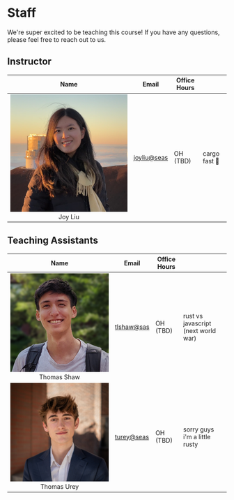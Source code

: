 # Staff
We're super excited to be teaching this course! If you have any questions, please feel free to reach out to us.

## Instructor

| Name | Email | Office Hours | |
|:------------:|---------|--------------|-----------------|
| ![Joy Liu](./assets/joy.jpeg) <br>Joy Liu | [joyliu@seas](joyliu@seas.upenn.edu) | OH (TBD) | cargo fast	🚗 |

## Teaching Assistants

| Name | Email | Office Hours | |
|:------------:|---------|--------------|-----------------|
| ![Thomas Shaw](./assets/thomass.png) <br>Thomas Shaw | [tlshaw@sas](tlshaw@sas.upenn.edu) | OH (TBD) | rust vs javascript (next world war) |
| ![Thomas Urey](./assets/thomas.jpeg) <br>Thomas Urey | [turey@seas](turey@seas.upenn.edu) | OH (TBD) | sorry guys i'm a little rusty |
